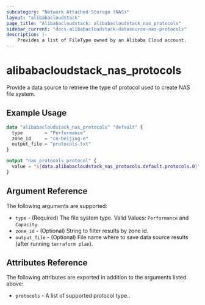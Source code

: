 ```yaml
---
subcategory: "Network Attached Storage (NAS)"
layout: "alibabacloudstack"
page_title: "Alibabacloudstack: alibabacloudstack_nas_protocols"
sidebar_current: "docs-alibabacloudstack-datasource-nas-protocols"
description: |-
    Provides a list of FileType owned by an Alibaba Cloud account.
---
```


# alibabacloudstack\_nas_protocols

Provide  a data source to retrieve the type of protocol used to create NAS file system.


## Example Usage

```terraform
data "alibabacloudstack_nas_protocols" "default" {
  type        = "Performance"
  zone_id     = "cn-beijing-e"
  output_file = "protocols.txt"
}

output "nas_protocols_protocol" {
  value = "${data.alibabacloudstack_nas_protocols.default.protocols.0}"
}
```

## Argument Reference

The following arguments are supported:

* `type` - (Required) The file system type. Valid Values: `Performance` and `Capacity`.  
* `zone_id` - (Optional) String to filter results by zone id. 
* `output_file` - (Optional) File name where to save data source results (after running `terraform plan`).

## Attributes Reference

The following attributes are exported in addition to the arguments listed above:

* `protocols` - A list of supported protocol type..
